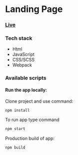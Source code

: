 # Landing Page

### [Live](https://u-can-do-it.github.io/logo/)

### Tech stack

- Html
- JavaScript
- CSS/SCSS
- Webpack

### Available scripts

#### Run the app locally:

Clone project and use command:

```bash
npm install
```

To run app type command

```bash
npm start
```

Production build of app:

```bash
npm build
```

